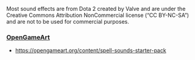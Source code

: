 Most sound effects are from Dota 2 created by Valve and are under the Creative Commons Attribution NonCommercial license (“CC BY-NC-SA”) and are not to be used for commercial purposes.
 
### [OpenGameArt](https://opengameart.org/)
- https://opengameart.org/content/spell-sounds-starter-pack
